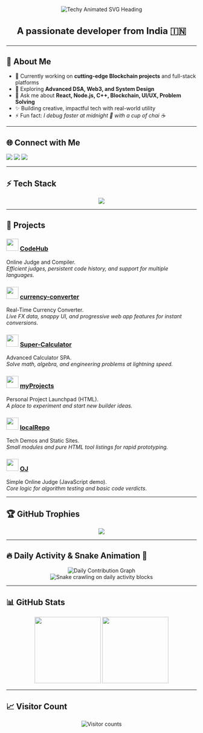<!-- Big Techy Animated Heading -->
<p align="center">
  <img src="https://readme-typing-svg.herokuapp.com?font=Fira+Mono&size=58&duration=3000&pause=1000&color=16F7FF&background=000000&center=true&vCenter=true&width=900&lines=Hi%2C+I+am+Gourav+%F0%9F%91%8B" alt="Techy Animated SVG Heading" />
</p>

<h3 align="center" style="font-size:24px">A passionate developer from India 🇮🇳</h3>

---

## 🌟 About Me
- 🔭 Currently working on **cutting-edge Blockchain projects** and full-stack platforms
- 🌱 Exploring **Advanced DSA, Web3, and System Design**
- 💬 Ask me about **React, Node.js, C++, Blockchain, UI/UX, Problem Solving**
- ✨ Building creative, impactful tech with real-world utility
- ⚡ Fun fact: _I debug faster at midnight 🌙 with a cup of chai ☕_

---

## 🌐 Connect with Me
<p align="left">
  <a href="mailto:bt23btech11008@iith.ac.in"><img src="https://img.shields.io/badge/Email-D14836?style=for-the-badge&logo=gmail&logoColor=white" /></a>
  <a href="https://linkedin.com/in/gourav-kumar-bathwal-16057430a/" target="_blank"><img src="https://img.shields.io/badge/LinkedIn-0077B5?style=for-the-badge&logo=linkedin&logoColor=white" /></a>
  <a href="https://www.instagram.com/gouravbathwal/" target="_blank"><img src="https://img.shields.io/badge/Instagram-E4405F?style=for-the-badge&logo=instagram&logoColor=white" /></a>
</p>

---

## ⚡ Tech Stack
<p align="center">
  <img src="https://skillicons.dev/icons?i=cpp,js,ts,react,nodejs,express,mongodb,html,css,git,github,vscode,figma&perline=7"/>
</p>

---

## 🚀 Projects

### <img src="https://cdn.jsdelivr.net/gh/devicons/devicon/icons/javascript/javascript-original.svg" width="32"/> [CodeHub](https://github.com/Mr-Bathwal/CodeHub)
Online Judge and Compiler.  
_Efficient judges, persistent code history, and support for multiple languages._

### <img src="https://cdn.jsdelivr.net/gh/devicons/devicon/icons/javascript/javascript-original.svg" width="32"/> [currency-converter](https://github.com/Mr-Bathwal/currency-converter)
Real-Time Currency Converter.  
_Live FX data, snappy UI, and progressive web app features for instant conversions._

### <img src="https://cdn.jsdelivr.net/gh/devicons/devicon/icons/javascript/javascript-original.svg" width="32"/> [Super-Calculator](https://github.com/Mr-Bathwal/Super-Calculator)
Advanced Calculator SPA.  
_Solve math, algebra, and engineering problems at lightning speed._

### <img src="https://cdn.jsdelivr.net/gh/devicons/devicon/icons/html5/html5-original.svg" width="32"/> [myProjects](https://github.com/Mr-Bathwal/myProjects)
Personal Project Launchpad (HTML).  
_A place to experiment and start new builder ideas._

### <img src="https://cdn.jsdelivr.net/gh/devicons/devicon/icons/html5/html5-original.svg" width="32"/> [localRepo](https://github.com/Mr-Bathwal/localRepo)
Tech Demos and Static Sites.  
_Small modules and pure HTML tool listings for rapid prototyping._

### <img src="https://cdn.jsdelivr.net/gh/devicons/devicon/icons/javascript/javascript-original.svg" width="32"/> [OJ](https://github.com/Mr-Bathwal/OJ)
Simple Online Judge (JavaScript demo).  
_Core logic for algorithm testing and basic code verdicts._

---

## 🏆 GitHub Trophies
<p align="center">
  <img src="https://github-profile-trophy.vercel.app/?username=Mr-Bathwal&theme=onedark&column=6&margin-w=10&margin-h=10"/>
</p>

---

## 🔥 Daily Activity & Snake Animation 🐍
<p align="center">
  <img src="https://github-readme-activity-graph.vercel.app/graph?username=Mr-Bathwal&theme=tokyo-night" alt="Daily Contribution Graph" />
  <br/>
  <img src="https://raw.githubusercontent.com/Mr-Bathwal/Mr-Bathwal/output/github-contribution-grid-snake.svg" alt="Snake crawling on daily activity blocks"/>
</p>

---

## 📊 GitHub Stats
<p align="center">
  <img src="https://github-readme-stats.vercel.app/api?username=Mr-Bathwal&show_icons=true&theme=radical" height="175"/>
  <img src="https://github-readme-streak-stats.herokuapp.com/?user=Mr-Bathwal&theme=radical" height="175"/>
</p>

---

## 📈 Visitor Count
<p align="center">
  <img src="https://visitor-badge.laobi.icu/badge?page_id=Mr-Bathwal" alt="Visitor counts"/>
</p>
